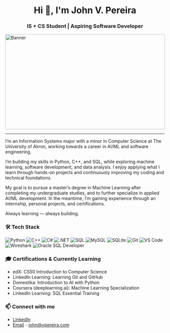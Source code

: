 <h1 align="center">Hi 👋, I'm John V. Pereira</h1>
<h3 align="center">IS + CS Student | Aspiring Software Developer</h3>

<img src="https://images.squarespace-cdn.com/content/v1/56ba85d9cf80a17a6f304b72/01283b4c-6224-449a-be62-a60cb0a6ef52/Synthwave-Skyline-Charlotte-Hero.png?format=2500w" alt="Banner" style="width:100%; height:300px;" />

--------
I’m an Information Systems major with a minor in Computer Science at The University of Akron, working towards a career in AI/ML and software engineering.

I’m building my skills in Python, C++, and SQL, while exploring machine learning, software development, and data analysis. I enjoy applying what I learn through hands-on projects and continuously improving my coding and technical foundations.

My goal is to pursue a master’s degree in Machine Learning after completing my undergraduate studies, and to further specialize in applied AI/ML development. In the meantime, I’m gaining experience through an internship, personal projects, and certifications.

Always learning — always building.

### 🛠️ Tech Stack

![Python](https://img.shields.io/badge/Python-3670A0?style=for-the-badge&logo=python&logoColor=ffdd54)
![C++](https://img.shields.io/badge/C%2B%2B-00599C?style=for-the-badge&logo=c%2B%2B&logoColor=white)
![C#](https://img.shields.io/badge/C%23-239120?style=for-the-badge&logo=c-sharp&logoColor=white)
![.NET](https://img.shields.io/badge/.NET-512BD4?style=for-the-badge&logo=dotnet&logoColor=white)
![SQL](https://img.shields.io/badge/SQL-025E8C?style=for-the-badge&logo=sqlite&logoColor=white)
![MySQL](https://img.shields.io/badge/MySQL-4479A1?style=for-the-badge&logo=mysql&logoColor=white)
![SQLite](https://img.shields.io/badge/SQLite-003B57?style=for-the-badge&logo=sqlite&logoColor=white)
![Git](https://img.shields.io/badge/Git-F05032?style=for-the-badge&logo=git&logoColor=white)
![VS Code](https://img.shields.io/badge/VS%20Code-007ACC?style=for-the-badge&logo=visual-studio-code&logoColor=white)
![Wireshark](https://img.shields.io/badge/Wireshark-1679A7?style=for-the-badge&logo=wireshark&logoColor=white)
![Oracle SQL Developer](https://img.shields.io/badge/Oracle%20SQL%20Developer-F80000?style=for-the-badge&logo=oracle&logoColor=white)

### 🎓 Certifications & Currently Learning

- edX: CS50 Introduction to Computer Science
- LinkedIn Learning: Learning Git and GitHub
- Domestika: Introduction to AI with Python
- Coursera (deeplearning.ai): Machine Learning Specialization
- LinkedIn Learning: SQL Essential Training

### 📫 Connect with me

- [LinkedIn](https://www.linkedin.com/in/john-v-pereira/)
- [Email](mailto:john@vpereira.com) - john@vpereira.com

